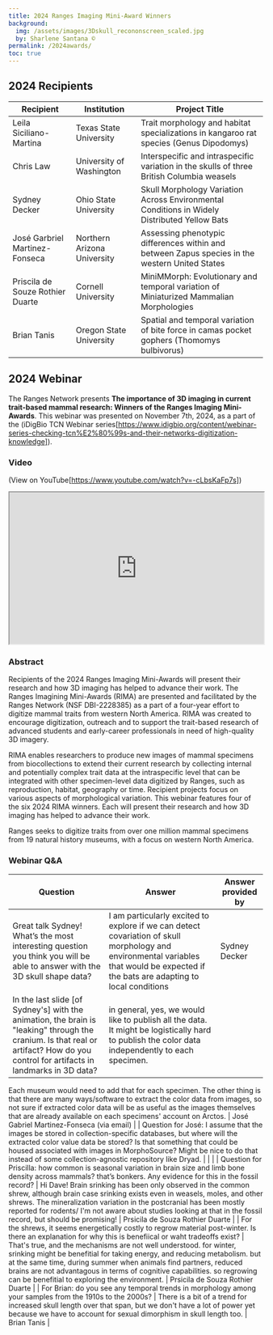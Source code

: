 ```yaml
---
title: 2024 Ranges Imaging Mini-Award Winners
background:
  img: /assets/images/3Dskull_recononscreen_scaled.jpg
  by: Sharlene Santana ©
permalink: /2024awards/
toc: true
---
```


## 2024 Recipients

| Recipient | Institution | Project Title |
|-----------|-------------|---------------|
| Leila Siciliano-Martina | Texas State University | Trait morphology and habitat specializations in kangaroo rat species (Genus Dipodomys) |
| Chris Law | University of Washington | Interspecific and intraspecific variation in the skulls of three British Columbia weasels |
| Sydney Decker | Ohio State University | Skull Morphology Variation Across Environmental Conditions in Widely Distributed Yellow Bats |
| José Garbriel Martinez-Fonseca | Northern Arizona University | Assessing phenotypic differences within and between Zapus species in the western United States |
| Priscila de Souze Rothier Duarte | Cornell University | MiniMMorph: Evolutionary and temporal variation of Miniaturized Mammalian Morphologies |
| Brian Tanis | Oregon State University | Spatial and temporal variation of bite force in camas pocket gophers (Thomomys bulbivorus) |

## 2024 Webinar

The Ranges Network presents **The importance of 3D imaging in current trait-based mammal research: Winners of the Ranges Imaging Mini-Awards**. This webinar was presented on November 7th, 2024, as a part of the (iDigBio TCN Webinar series[https://www.idigbio.org/content/webinar-series-checking-tcn%E2%80%99s-and-their-networks-digitization-knowledge]). 

### Video
(View on YouTube[https://www.youtube.com/watch?v=-cLbsKaFp7s])
<iframe
  src="https://www.youtube.com/watch?v=-cLbsKaFp7s"
  style="width:100%; height:300px;"
></iframe>

### Abstract

Recipients of the 2024 Ranges Imaging Mini-Awards will present their research and how 3D imaging has helped to advance their work. The Ranges Imagining Mini-Awards (RIMA) are presented and facilitated by the Ranges Network (NSF DBI-2228385) as a part of a four-year effort to digitize mammal traits from western North America. RIMA was created to encourage digitization, outreach and to support the trait-based research of advanced students and early-career professionals in need of high-quality 3D imagery.

RIMA enables researchers to produce new images of mammal specimens from biocollections to extend their current research by collecting internal and potentially complex trait data at the intraspecific level that can be integrated with other specimen-level data digitized by Ranges, such as reproduction, habitat, geography or time. Recipient projects focus on various aspects of morphological variation. This webinar features four of the six 2024 RIMA winners. Each will present their research and how 3D imaging has helped to advance their work.

Ranges seeks to digitize traits from over one million mammal specimens from 19 natural history museums, with a focus on western North America.

### Webinar Q&A

| Question | Answer | Answer provided by |
|----------|--------|--------------------|
| Great talk Sydney! What’s the most interesting question you think you will be able to answer with the 3D skull shape data? | I am particularly excited to explore if we can detect covariation of skull morphology and environmental variables that would be expected if the bats are adapting to local conditions | Sydney Decker |
| In the last slide [of Sydney's] with the animation, the brain is "leaking" through the cranium. Is that real or artifact? How do you control for artifacts in landmarks in 3D data? | in general, yes, we would like to publish all the data. It might be logistically hard to publish the color data independently to each specimen.
Each museum would need to add that for each specimen. The other thing is that there are many ways/software to extract the color data from images, so not sure if extracted color data will be as useful as the images themselves that
are already available on each specimens' account on Arctos. | José Gabriel Martinez-Fonseca (via email) |
| Question for José: I assume that the images be stored in collection-specific databases, but where will the extracted color value data be stored? Is that something that could be housed associated with images in MorphoSource? Might be nice to do that instead of some collection-agnostic repository like Dryad. |  |  |
| Question for Priscilla: how common is seasonal variation in brain size and limb bone density across mammals? that’s bonkers. Any evidence for this in the fossil record? | Hi Dave! Brain srinking has been only observed in the common shrew, although brain case srinking exists even in weasels, moles, and other shrews. The mineralization variation in the postcranial has been mostly reported for rodents/ I'm not aware about studies looking at that in the fossil record, but should be promising! | Prsicila de Souza Rothier Duarte |
| For the shrews, it seems energetically costly to regrow material post-winter. Is there an explanation for why this is benefiical or waht tradeoffs exist? | That's true, and the mechanisms are not well understood. for winter, srinking might be benefitial for taking energy, and reducing metabolism. but at the same time, during summer when animals find partners, reduced brains are not advantagous in terms of cognitive capabilities. so regrowing can be benefitial to exploring the environment. | Prsicila de Souza Rothier Duarte |
| For Brian: do you see any temporal trends in morphology among your samples from the 1910s to the 2000s? | There is a bit of a trend for increased skull length over that span, but we don't have a lot of power yet because we have to account for sexual dimorphism in skull length too. | Brian Tanis |
